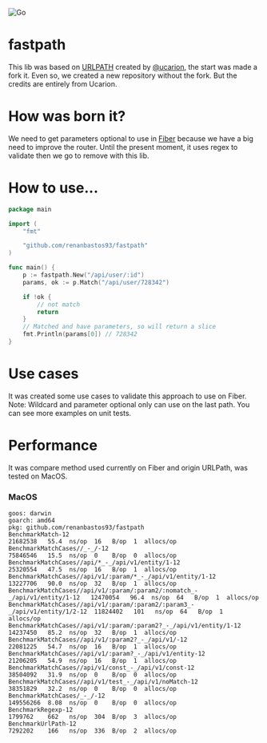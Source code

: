 ![Go](https://github.com/renanbastos93/fastpath/workflows/Go/badge.svg)

# fastpath
This lib was based on [URLPATH](https://github.com/ucarion/urlpath) created by [@ucarion](https://github.com/ucarion), the start was made a fork it. Even so, we created a new repository without the fork. But the credits are entirely from Ucarion.

# How was born it?
We need to get parameters optional to use in [Fiber](https://gofiber.io/) because we have a big need to improve the router. Until the present moment, it uses regex to validate then we go to remove with this lib.

# How to use...
```go 
package main

import (
    "fmt"

    "github.com/renanbastos93/fastpath"
)

func main() {
	p := fastpath.New("/api/user/:id")
    params, ok := p.Match("/api/user/728342")

    if !ok {
        // not match
        return
    }
    // Matched and have parameters, so will return a slice
    fmt.Println(params[0]) // 728342
}
```

# Use cases
It was created some use cases to validate this approach to use on Fiber. Note: Wildcard and parameter optional only can use on the last path. You can see more examples on unit tests.

# Performance
It was compare method used currently on Fiber and origin URLPath, was tested on MacOS.
### MacOS
```
goos: darwin
goarch: amd64
pkg: github.com/renanbastos93/fastpath
BenchmarkMatch-12                                                           21682538   55.4  ns/op  16   B/op  1  allocs/op
BenchmarkMatchCases//_-_/-12                                                75846546   15.5  ns/op  0    B/op  0  allocs/op
BenchmarkMatchCases//api/*_-_/api/v1/entity/1-12                            25320554   47.5  ns/op  16   B/op  1  allocs/op
BenchmarkMatchCases//api/v1/:param/*_-_/api/v1/entity/1-12                  13227706   90.0  ns/op  32   B/op  1  allocs/op
BenchmarkMatchCases//api/v1/:param/:param2/:nomatch_-_/api/v1/entity/1-12   12470054   96.4  ns/op  64   B/op  1  allocs/op
BenchmarkMatchCases//api/v1/:param/:param2/:param3_-_/api/v1/entity/1/2-12  11824402   101   ns/op  64   B/op  1  allocs/op
BenchmarkMatchCases//api/v1/:param/:param2?_-_/api/v1/entity/1-12           14237450   85.2  ns/op  32   B/op  1  allocs/op
BenchmarkMatchCases//api/v1/:param2?_-_/api/v1/-12                          22081225   54.7  ns/op  16   B/op  1  allocs/op
BenchmarkMatchCases//api/v1/:param?_-_/api/v1/entity-12                     21206205   54.9  ns/op  16   B/op  1  allocs/op
BenchmarkMatchCases//api/v1/const_-_/api/v1/const-12                        38504092   31.9  ns/op  0    B/op  0  allocs/op
BenchmarkMatchCases//api/v1/test_-_/api/v1/noMatch-12                       38351829   32.2  ns/op  0    B/op  0  allocs/op
BenchmarkMatchCases/_-_/-12                                                 149556266  8.08  ns/op  0    B/op  0  allocs/op
BenchmarkRegexp-12                                                          1799762    662   ns/op  304  B/op  3  allocs/op
BenchmarkUrlPath-12                                                         7292202    166   ns/op  336  B/op  2  allocs/op
```
